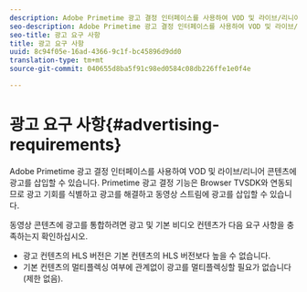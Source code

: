 ```yaml
---
description: Adobe Primetime 광고 결정 인터페이스를 사용하여 VOD 및 라이브/리니어 콘텐츠에 광고를 삽입할 수 있습니다. Primetime 광고 결정 기능은 Browser TVSDK와 연동되므로 광고 기회를 식별하고 광고를 해결하고 동영상 스트림에 광고를 삽입할 수 있습니다.
seo-description: Adobe Primetime 광고 결정 인터페이스를 사용하여 VOD 및 라이브/리니어 콘텐츠에 광고를 삽입할 수 있습니다. Primetime 광고 결정 기능은 Browser TVSDK와 연동되므로 광고 기회를 식별하고 광고를 해결하고 동영상 스트림에 광고를 삽입할 수 있습니다.
seo-title: 광고 요구 사항
title: 광고 요구 사항
uuid: 8c94f05e-16ad-4366-9c1f-bc45896d9dd0
translation-type: tm+mt
source-git-commit: 040655d8ba5f91c98ed0584c08db226ffe1e0f4e

---
```



# 광고 요구 사항{#advertising-requirements}

Adobe Primetime 광고 결정 인터페이스를 사용하여 VOD 및 라이브/리니어 콘텐츠에 광고를 삽입할 수 있습니다. Primetime 광고 결정 기능은 Browser TVSDK와 연동되므로 광고 기회를 식별하고 광고를 해결하고 동영상 스트림에 광고를 삽입할 수 있습니다.

동영상 콘텐츠에 광고를 통합하려면 광고 및 기본 비디오 컨텐츠가 다음 요구 사항을 충족하는지 확인하십시오.

* 광고 컨텐츠의 HLS 버전은 기본 컨텐츠의 HLS 버전보다 높을 수 없습니다.
* 기본 컨텐츠의 멀티플렉싱 여부에 관계없이 광고를 멀티플렉싱할 필요가 없습니다(제한 없음).


